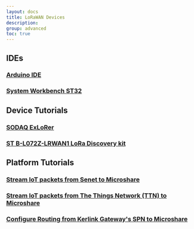 ```yaml
---
layout: docs
title: LoRaWAN Devices
description:
group: advanced
toc: true
---
```


## IDEs

### [Arduino IDE](arduino_ide)

### [System Workbench ST32](system-workbench-st32-ide)

## Device Tutorials

### [SODAQ ExLoRer](sodaq_explorer)

### [ST B-L072Z-LRWAN1 LoRa Discovery kit](st-b-l072z-lrwan1-discovery-kit)

## Platform Tutorials

### [Stream IoT packets from Senet to Microshare](senet-tutorial)

### [Stream IoT packets from The Things Network (TTN) to Microshare](ttn_tutorial)

### [Configure Routing from Kerlink Gateway's SPN to Microshare](kerlink-tutorial)
